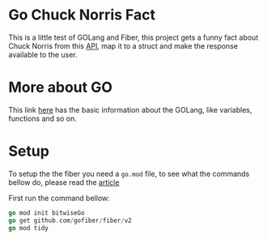 # Go Chuck Norris Fact 
This is a little test of GOLang and Fiber, this project gets a funny fact about Chuck Norris from 
this [API](https://api.chucknorris.io), map it to a struct and make the response available to the user.   

# More about GO
This link [here](https://tour.golang.org/) has the basic information about the GOLang, like variables, functions and so on.

# Setup

To setup the the fiber you need a ```go.mod``` file, to see what the commands bellow do, please read the [article](https://golangbyexample.com/go-mod-tidy/)

First run the command bellow: 

````go
go mod init bitwiseGo
go get github.com/gofiber/fiber/v2
go mod tidy
````